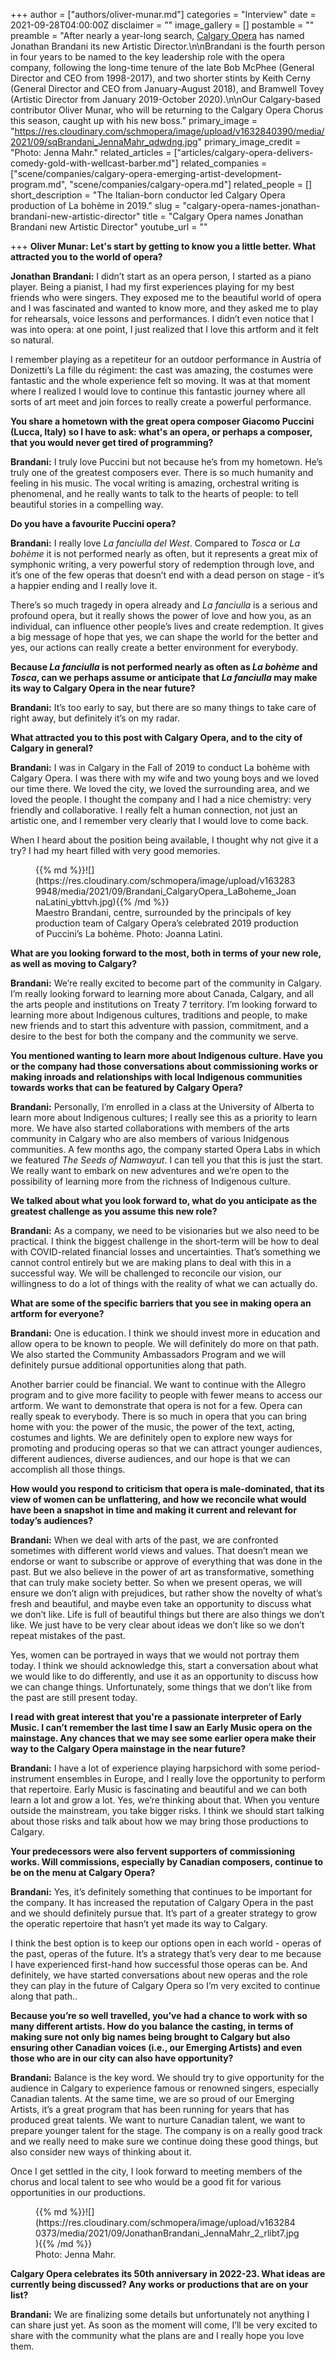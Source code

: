 +++
author = ["authors/oliver-munar.md"]
categories = "Interview"
date = 2021-09-28T04:00:00Z
disclaimer = ""
image_gallery = []
postamble = ""
preamble = "After nearly a year-long search, [Calgary Opera](/scene/companies/calgary-opera/) has named Jonathan Brandani its new Artistic Director.\n\nBrandani is the fourth person in four years to be named to the key leadership role with the opera company, following the long-time tenure of the late Bob McPhee (General Director and CEO from 1998-2017), and two shorter stints by Keith Cerny (General Director and CEO from January-August 2018), and Bramwell Tovey (Artistic Director from January 2019-October 2020).\n\nOur Calgary-based contributor Oliver Munar, who will be returning to the Calgary Opera Chorus this season, caught up with his new boss."
primary_image = "https://res.cloudinary.com/schmopera/image/upload/v1632840390/media/2021/09/sqBrandani_JennaMahr_qdwdng.jpg"
primary_image_credit = "Photo: Jenna Mahr."
related_articles = ["articles/calgary-opera-delivers-comedy-gold-with-wellcast-barber.md"]
related_companies = ["scene/companies/calgary-opera-emerging-artist-development-program.md", "scene/companies/calgary-opera.md"]
related_people = []
short_description = "The Italian-born conductor led Calgary Opera production of La bohème in 2019."
slug = "calgary-opera-names-jonathan-brandani-new-artistic-director"
title = "Calgary Opera names Jonathan Brandani new Artistic Director"
youtube_url = ""

+++
**Oliver Munar: Let's start by getting to know you a little better. What attracted you to the world of opera?**

**Jonathan Brandani:** I didn’t start as an opera person, I started as a piano player. Being a pianist, I had my first experiences playing for my best friends who were singers. They exposed me to the beautiful world of opera and I was fascinated and wanted to know more, and they asked me to play for rehearsals, voice lessons and performances. I didn’t even notice that I was into opera: at one point, I just realized that I love this artform and it felt so natural.

I remember playing as a repetiteur for an outdoor performance in Austria of Donizetti’s La fille du régiment: the cast was amazing, the costumes were fantastic and the whole experience felt so moving. It was at that moment where I realized I would love to continue this fantastic journey where all sorts of art meet and join forces to really create a powerful performance.

**You share a hometown with the great opera composer Giacomo Puccini (Lucca, Italy) so I have to ask: what's an opera, or perhaps a composer, that you would never get tired of programming?**

**Brandani:** I truly love Puccini but not because he’s from my hometown. He’s truly one of the greatest composers ever. There is so much humanity and feeling in his music. The vocal writing is amazing, orchestral writing is phenomenal, and he really wants to talk to the hearts of people: to tell beautiful stories in a compelling way.

**Do you have a favourite Puccini opera?**

**Brandani:** I really love _La fanciulla del West_. Compared to _Tosca_ or _La bohème_ it is not performed nearly as often, but it represents a great mix of symphonic writing, a very powerful story of redemption through love, and it’s one of the few operas that doesn’t end with a dead person on stage - it’s a happier ending and I really love it.

There’s so much tragedy in opera already and _La fanciulla_ is a serious and profound opera, but it really shows the power of love and how you, as an individual, can influence other people’s lives and create redemption. It gives a big message of hope that yes, we can shape the world for the better and yes, our actions can really create a better environment for everybody.

**Because _La fanciulla_ is not performed nearly as often as _La bohème_ and _Tosca_, can we perhaps assume or anticipate that _La fanciulla_ may make its way to Calgary Opera in the near future?**

**Brandani:** It’s too early to say, but there are so many things to take care of right away, but definitely it’s on my radar.

**What attracted you to this post with Calgary Opera, and to the city of Calgary in general?**

**Brandani:** I was in Calgary in the Fall of 2019 to conduct La bohème with Calgary Opera. I was there with my wife and two young boys and we loved our time there. We loved the city, we loved the surrounding area, and we loved the people. I thought the company and I had a nice chemistry: very friendly and collaborative. I really felt a human connection, not just an artistic one, and I remember very clearly that I would love to come back.

When I heard about the position being available, I thought why not give it a try? I had my heart filled with very good memories.

<figure data-type="image">{{% md %}}![](https://res.cloudinary.com/schmopera/image/upload/v1632839948/media/2021/09/Brandani_CalgaryOpera_LaBoheme_JoannaLatini_ybttvh.jpg){{% /md %}}

<figcaption>Maestro Brandani, centre, surrounded by the principals of key production team of Calgary Opera’s celebrated 2019 production of Puccini’s La bohème. Photo: Joanna Latini.</figcaption>

</figure>

**What are you looking forward to the most, both in terms of your new role, as well as moving to Calgary?**

**Brandani:** We’re really excited to become part of the community in Calgary. I’m really looking forward to learning more about Canada, Calgary, and all the arts people and institutions on Treaty 7 territory. I’m looking forward to learning more about Indigenous cultures, traditions and people, to make new friends and to start this adventure with passion, commitment, and a desire to the best for both the company and the community we serve.

**You mentioned wanting to learn more about Indigenous culture. Have you or the company had those conversations about commissioning works or making inroads and relationships with local Indigenous communities towards works that can be featured by Calgary Opera?**

**Brandani:** Personally, I’m enrolled in a class at the University of Alberta to learn more about Indigenous cultures; I really see this as a priority to learn more. We have also started collaborations with members of the arts community in Calgary who are also members of various Inidgenous communities. A few months ago, the company started Opera Labs in which we featured _The Seeds of Namwayut_. I can tell you that this is just the start. We really want to embark on new adventures and we’re open to the possibility of learning more from the richness of Indigenous culture.

**We talked about what you look forward to, what do you anticipate as the greatest challenge as you assume this new role?**

**Brandani:** As a company, we need to be visionaries but we also need to be practical. I think the biggest challenge in the short-term will be how to deal with COVID-related financial losses and uncertainties. That’s something we cannot control entirely but we are making plans to deal with this in a successful way. We will be challenged to reconcile our vision, our willingness to do a lot of things with the reality of what we can actually do.

**What are some of the specific barriers that you see in making opera an artform for everyone?**

**Brandani:** One is education. I think we should invest more in education and allow opera to be known to people. We will definitely do more on that path. We also started the Community Ambassadors Program and we will definitely pursue additional opportunities along that path.

Another barrier could be financial. We want to continue with the Allegro program and to give more facility to people with fewer means to access our artform. We want to demonstrate that opera is not for a few. Opera can really speak to everybody. There is so much in opera that you can bring home with you: the power of the music, the power of the text, acting, costumes and lights. We are definitely open to explore new ways for promoting and producing operas so that we can attract younger audiences, different audiences, diverse audiences, and our hope is that we can accomplish all those things.

**How would you respond to criticism that opera is male-dominated, that its view of women can be unflattering, and how we reconcile what would have been a snapshot in time and making it current and relevant for today’s audiences?**

**Brandani:** When we deal with arts of the past, we are confronted sometimes with different world views and values. That doesn’t mean we endorse or want to subscribe or approve of everything that was done in the past. But we also believe in the power of art as transformative, something that can truly make society better. So when we present operas, we will ensure we don’t align with prejudices, but rather show the novelty of what’s fresh and beautiful, and maybe even take an opportunity to discuss what we don’t like. Life is full of beautiful things but there are also things we don’t like. We just have to be very clear about ideas we don’t like so we don’t repeat mistakes of the past.

Yes, women can be portrayed in ways that we would not portray them today. I think we should acknowledge this, start a conversation about what we would like to do differently, and use it as an opportunity to discuss how we can change things. Unfortunately, some things that we don’t like from the past are still present today.

**I read with great interest that you're a passionate interpreter of Early Music. I can’t remember the last time I saw an Early Music opera on the mainstage. Any chances that we may see some earlier opera make their way to the Calgary Opera mainstage in the near future?**

**Brandani:** I have a lot of experience playing harpsichord with some period-instrument ensembles in Europe, and I really love the opportunity to perform that repertoire. Early Music is fascinating and beautiful and we can both learn a lot and grow a lot. Yes, we’re thinking about that. When you venture outside the mainstream, you take bigger risks. I think we should start talking about those risks and talk about how we may bring those productions to Calgary.

**Your predecessors were also fervent supporters of commissioning works. Will commissions, especially by Canadian composers, continue to be on the menu at Calgary Opera?**

**Brandani:** Yes, it’s definitely something that continues to be important for the company. It has increased the reputation of Calgary Opera in the past and we should definitely pursue that. It’s part of a greater strategy to grow the operatic repertoire that hasn’t yet made its way to Calgary.

I think the best option is to keep our options open in each world - operas of the past, operas of the future. It’s a strategy that’s very dear to me because I have experienced first-hand how successful those operas can be. And definitely, we have started conversations about new operas and the role they can play in the future of Calgary Opera so I’m very excited to continue along that path..

**Because you’re so well travelled, you’ve had a chance to work with so many different artists. How do you balance the casting, in terms of making sure not only big names being brought to Calgary but also ensuring other Canadian voices (i.e., our Emerging Artists) and even those who are in our city can also have opportunity?**

**Brandani:** Balance is the key word. We should try to give opportunity for the audience in Calgary to experience famous or renowned singers, especially Canadian talents. At the same time, we are so proud of our Emerging Artists, it’s a great program that has been running for years that has produced great talents. We want to nurture Canadian talent, we want to prepare younger talent for the stage. The company is on a really good track and we really need to make sure we continue doing these good things, but also consider new ways of thinking about it.

Once I get settled in the city, I look forward to meeting members of the chorus and local talent to see who would be a good fit for various opportunities in our productions.

<figure data-type="image">{{% md %}}![](https://res.cloudinary.com/schmopera/image/upload/v1632840373/media/2021/09/JonathanBrandani_JennaMahr_2_rlibt7.jpg){{% /md %}}

<figcaption>Photo: Jenna Mahr.</figcaption>

</figure>

**Calgary Opera celebrates its 50th anniversary in 2022-23. What ideas are currently being discussed? Any works or productions that are on your list?**

**Brandani:** We are finalizing some details but unfortunately not anything I can share just yet. As soon as the moment will come, I’ll be very excited to share with the community what the plans are and I really hope you love them.
